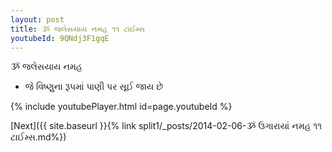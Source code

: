 ```yaml
---
layout: post
title: ૐ જલેસયાય નમહ ૧૧ ટાઈમ્સ
youtubeId: 9QNdj3F1gqE
---
```

 
 
 ૐ જલેસયાય નમહ  
 
 -  જે વિષ્ણુના રૂપમાં પાણી પર સૂઈ જાય છે 
 
  
 
  
 
 
 
 
 
 


{% include youtubePlayer.html id=page.youtubeId %}
 
[Next]({{ site.baseurl }}{% link  split1/_posts/2014-02-06-ૐ ઉગારાયાં નમહ ૧૧ ટાઈમ્સ.md%})
 
